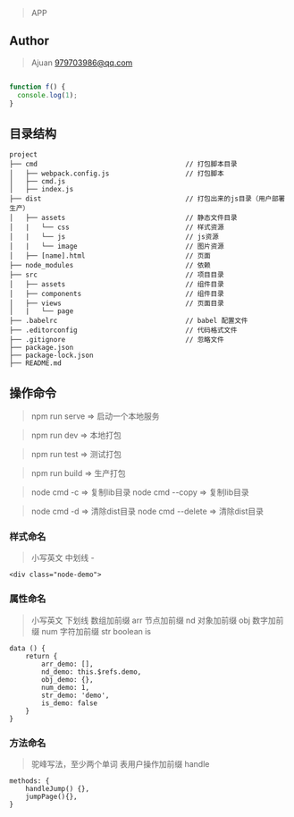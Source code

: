 
> APP

## Author

> Ajuan <979703986@qq.com>


```js

function f() {
  console.log(1);
}

```

## 目录结构

```
project
├── cmd                                     // 打包脚本目录
│   ├── webpack.config.js                   // 打包脚本
│   ├── cmd.js
│   ├── index.js
├── dist                                    // 打包出来的js目录（用户部署生产）
│   ├── assets                              // 静态文件目录
│   |   └── css                             // 样式资源
│   |   └── js                              // js资源
│   |   └── image                           // 图片资源
│   ├── [name].html                         // 页面
├── node_modules                            // 依赖
├── src                                     // 项目目录
│   ├── assets                              // 组件目录
│   ├── components                          // 组件目录
│   ├── views                               // 页面目录
│   |   └── page
├── .babelrc                                // babel 配置文件
├── .editorconfig                           // 代码格式文件
├── .gitignore                              // 忽略文件
├── package.json
├── package-lock.json
├── README.md
```

## 操作命令

> npm run serve => 启动一个本地服务

> npm run dev   => 本地打包

> npm run test  => 测试打包

> npm run build => 生产打包

> node cmd -c                       =>  复制lib目录
> node cmd --copy                   =>  复制lib目录

> node cmd -d                       =>  清除dist目录
> node cmd --delete                 =>  清除dist目录


### 样式命名

> 小写英文
> 中划线 -

```
<div class="node-demo">

```

### 属性命名

> 小写英文
> 下划线
> 数组加前缀 arr
> 节点加前缀 nd
> 对象加前缀 obj
> 数字加前缀 num
> 字符加前缀 str
> boolean   is

```
data () {
    return {
        arr_demo: [],
        nd_demo: this.$refs.demo,
        obj_demo: {},
        num_demo: 1,
        str_demo: 'demo',
        is_demo: false
    }
}

```

### 方法命名

> 驼峰写法，至少两个单词
> 表用户操作加前缀 handle

```
methods: {
    handleJump() {},
    jumpPage(){},
}

```

